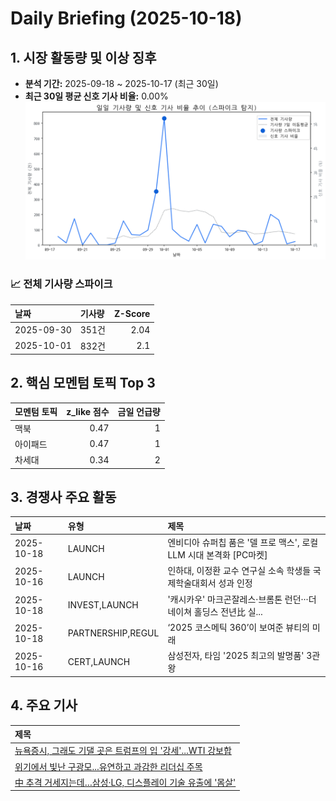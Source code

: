 # Daily Briefing (2025-10-18)

## 1. 시장 활동량 및 이상 징후

- **분석 기간:** 2025-09-18 ~ 2025-10-17 (최근 30일)
- **최근 30일 평균 신호 기사 비율:** 0.00%
![일일 기사량, 신호 기사 비율 및 스파이크 추이](fig/timeseries.png)

### 📈 전체 기사량 스파이크
| 날짜         | 기사량   |   Z-Score |
|:-----------|:------|----------:|
| 2025-09-30 | 351건  |      2.04 |
| 2025-10-01 | 832건  |      2.1  |


## 2. 핵심 모멘텀 토픽 Top 3

| 모멘텀 토픽   |   z_like 점수 |   금일 언급량 |
|:---------|------------:|---------:|
| 맥북       |        0.47 |        1 |
| 아이패드     |        0.47 |        1 |
| 차세대      |        0.34 |        2 |


## 3. 경쟁사 주요 활동

| 날짜         | 유형                | 제목                                          |
|:-----------|:------------------|:--------------------------------------------|
| 2025-10-18 | LAUNCH            | 엔비디아 슈퍼칩 품은 '델 프로 맥스', 로컬 LLM 시대 본격화 [PC마켓] |
| 2025-10-16 | LAUNCH            | 인하대, 이정환 교수 연구실 소속 학생들 국제학술대회서 성과 인정        |
| 2025-10-18 | INVEST,LAUNCH     | '캐시카우' 마크곤잘레스·브롬톤 런던···더네이쳐 홀딩스 전년比 실...    |
| 2025-10-18 | PARTNERSHIP,REGUL | ‘2025 코스메틱 360’이 보여준 뷰티의 미래                 |
| 2025-10-16 | CERT,LAUNCH       | 삼성전자, 타임 '2025 최고의 발명품' 3관왕                 |


## 4. 주요 기사

| 제목                                                                                              |
|:------------------------------------------------------------------------------------------------|
| [뉴욕증시, 그래도 기댈 곳은 트럼프의 입 '강세'...WTI 강보합](https://www.asiatime.co.kr/article/20251018500003)      |
| [위기에서 빛난 구광모...유연하고 과감한 리더십 주목](https://www.asiatime.co.kr/article/20251017500155)              |
| [中 추격 거세지는데…삼성·LG, 디스플레이 기술 유출에 '몸살'](http://www.srtimes.kr/news/articleView.html?idxno=187653) |
